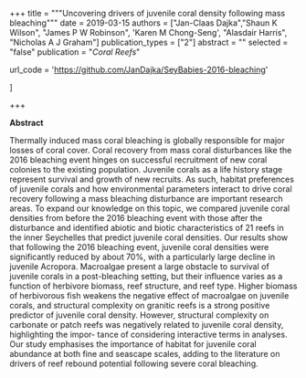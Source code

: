 +++
title = """Uncovering drivers of juvenile coral density following mass bleaching"""
date = 2019-03-15
authors = ["Jan-Claas Dajka","Shaun K Wilson", "James P W Robinson", 'Karen M Chong-Seng', "Alasdair Harris", "Nicholas A J Graham"]
publication_types = ["2"]
abstract = ""
selected = "false"
publication = "*Coral Reefs*"

url_code = 'https://github.com/JanDajka/SeyBabies-2016-bleaching'

]

+++

<script type='text/javascript' src='https://d1bxh8uas1mnw7.cloudfront.net/assets/embed.js'></script>

<div data-badge-details="right" data-badge-type="medium-donut" data-doi="10.3389/fenvs.2018.00115" data-hide-no-mentions="true" class="altmetric-embed"></div>

**Abstract** 			

Thermally induced mass coral bleaching is globally responsible for major losses of coral cover. Coral recovery from mass coral disturbances like the 2016 bleaching event hinges on successful recruitment of new coral colonies to the existing population. Juvenile corals as a life history stage represent survival and growth of new recruits. As such, habitat preferences of juvenile corals and how environmental parameters interact to drive coral recovery following a mass bleaching disturbance are important research areas. To expand our knowledge on this topic, we compared juvenile coral densities from before the 2016 bleaching event with those after the disturbance and identified abiotic and biotic characteristics of 21 reefs in the inner Seychelles that predict juvenile coral densities. Our results show that following the 2016 bleaching event, juvenile coral densities were significantly reduced by about 70%, with a particularly large decline in juvenile Acropora. Macroalgae present a large obstacle to survival of juvenile corals in a post-bleaching setting, but their influence varies as a function of herbivore biomass, reef structure, and reef type. Higher biomass of herbivorous fish weakens the negative effect of macroalgae on juvenile corals, and structural complexity on granitic reefs is a strong positive predictor of juvenile coral density. However, structural complexity on carbonate or patch reefs was negatively related to juvenile coral density, highlighting the impor- tance of considering interactive terms in analyses. Our study emphasises the importance of habitat for juvenile coral abundance at both fine and seascape scales, adding to the literature on drivers of reef rebound potential following severe coral bleaching.  				 			 						 			 		